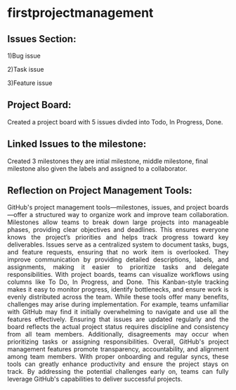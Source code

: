 # firstprojectmanagement

## Issues Section:

1)Bug issue

2)Task issue

3)Feature issue

## Project Board:

Created a project board with 5 issues divded into Todo, In Progress, Done.

## Linked Issues to the milestone:

Created 3 milestones they are intial milestone, middle milestone, final milestone also given the labels and assigned to a collaborator.

## Reflection on Project Management Tools:

<div style="text-align: justify">GitHub's project management tools—milestones, issues, and project boards—offer a structured way to organize work and improve team collaboration. Milestones allow teams to break down large projects into manageable phases, providing clear objectives and deadlines. This ensures everyone knows the project’s priorities and helps track progress toward key deliverables. Issues serve as a centralized system to document tasks, bugs, and feature requests, ensuring that no work item is overlooked. They improve communication by providing detailed descriptions, labels, and assignments, making it easier to prioritize tasks and delegate responsibilities. With project boards, teams can visualize workflows using columns like To Do, In Progress, and Done. This Kanban-style tracking makes it easy to monitor progress, identify bottlenecks, and ensure work is evenly distributed across the team. While these tools offer many benefits, challenges may arise during implementation. For example, teams unfamiliar with GitHub may find it initially overwhelming to navigate and use all the features effectively. Ensuring that issues are updated regularly and the board reflects the actual project status requires discipline and consistency from all team members. Additionally, disagreements may occur when prioritizing tasks or assigning responsibilities. Overall, GitHub's project management features promote transparency, accountability, and alignment among team members. With proper onboarding and regular syncs, these tools can greatly enhance productivity and ensure the project stays on track. By addressing the potential challenges early on, teams can fully leverage GitHub's capabilities to deliver successful projects.</div>

